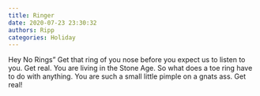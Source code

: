 ```yaml
---
title: Ringer
date: 2020-07-23 23:30:32
authors: Ripp
categories: Holiday
---
```


 Hey No Rings” Get that ring of you nose before you expect us to listen to you. Get real. You are living in the Stone Age. So what does a toe ring have to do with anything. You are such a small little pimple on a gnats ass. Get real!